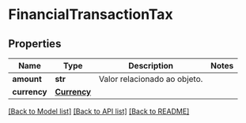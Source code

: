 # FinancialTransactionTax

## Properties
Name | Type | Description | Notes
------------ | ------------- | ------------- | -------------
**amount** | **str** | Valor relacionado ao objeto. | 
**currency** | [**Currency**](Currency.md) |  | 

[[Back to Model list]](../README.md#documentation-for-models) [[Back to API list]](../README.md#documentation-for-api-endpoints) [[Back to README]](../README.md)

